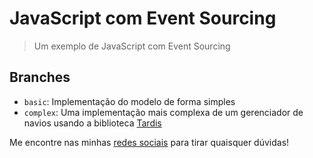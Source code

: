 # JavaScript com Event Sourcing

> Um exemplo de JavaScript com Event Sourcing

## Branches

- `basic`: Implementação do modelo de forma simples
- `complex`: Uma implementação mais complexa de um gerenciador de navios usando a biblioteca [Tardis](https://github.com/irontitan/tardis)

Me encontre nas minhas [redes sociais](https://lsantos.dev) para tirar quaisquer dúvidas!
